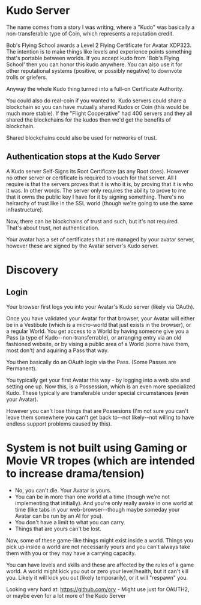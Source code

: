 ﻿# Kudo Server

The name comes from a story I was writing, where a "Kudo" was basically a non-transferable type of Coin, which represents a reputation credit.

Bob's Flying School awards a Level 2 Flying Certificate for Avatar XDP323.   The intention is to make things like levels and experience points something that's portable between worlds.   If you accept kudo from 'Bob's Flying School' then you can honor this kudo anywhere.
You can also use it for other reputational systems (positive, or possibly negative) to downvote trolls or griefers.

Anyway the whole Kudo thing turned into a full-on Certificate Authority.

You could also do real-coin if you wanted to.   Kudo servers could share a blockchain so you can have mutually shared Kudos or Coin (this would be much more stable).   If the "Flight Cooperative" had 400 servers and they all shared the blockchains for the kudos then we'd get the benefits of blockchain.

Shared blockchains could also be used for networks of trust.

## Authentication stops at the Kudo Server

A Kudo server Self-Signs its Root Certificate (as any Root does).  However no other server or certificate is required to vouch for that server.   All I require is that the servers proves that it is who it is, by proving that it is who it was.
In other words.  The server only requires the ability to prove to me that it owns the public key I have for it by signing something.   There's no heirarchy of trust like in the SSL world (though we're going to use the same infrastructure).

Now, there can be blockchains of trust and such, but it's not required.   That's about trust, not authentication.   

Your avatar has a set of certificates that are managed by your avatar server, however these are signed by the Avatar server's Kudo server.

# Discovery

## Login

Your browser first logs you into your Avatar's Kudo server (likely via OAuth).

Once you have validated your Avatar for that browser, your Avatar will either be in a Vestibule (which is a micro-world that just exists in the browser), or a regular World.
You get access to a World by having someone give you a Pass (a type of Kudo--non-transferrable), or arranging entry via an old fashioned website, or by vising a public area of a World (some have them, most don't) and aquiring a Pass that way.

You then basically do an OAuth login via the Pass.  (Some Passes are Permanent).

You typically get your first Avatar this way - by logging into a web site and setting one up.  Now this, is a Possession, which is an even more specialized Kudo.  These typically are transferable under special circumstances (even your Avatar).

However you can't lose things that are Possesions (I'm not sure you can't leave them somewhere you can't get back to--not likely--not willing to have endless support problems caused by this).




# System is not built using Gaming or Movie VR tropes (which are intended to increase drama/tension)

* No, you can't die.  Your Avatar is yours.
* You can be in more than one world at a time (though we're not implementing that initially).   And you're only really awake in one world at time (like tabs in your web-browser--though maybe someday your Avatar can be run by an AI for you).
* You don't have a limit to what you can carry.
* Things that are yours can't be lost.

Now, some of these game-like things might exist inside a world.   Things you pick up inside a world are not necessarily yours and you can't always take them with you or they may have a carrying capacity.

You can have levels and skills and these are affected by the rules of a game world.   A world might kick you out or zero your level/health, but it can't kill you.  Likely it will kick you out (likely temporarily), or it will "respawn" you.




Looking very hard at: https://github.com/ory - Might use just for OAUTH2, or maybe even for a lot more of the Kudo Server

